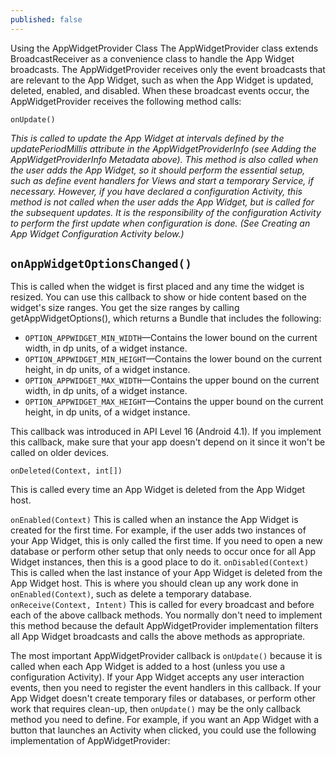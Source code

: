 ```yaml
---
published: false
---
```

Using the AppWidgetProvider Class
The AppWidgetProvider class extends BroadcastReceiver as a convenience class to handle the App Widget broadcasts. The AppWidgetProvider receives only the event broadcasts that are relevant to the App Widget, such as when the App Widget is updated, deleted, enabled, and disabled. When these broadcast events occur, the AppWidgetProvider receives the following method calls:

`onUpdate()`

_This is called to update the App Widget at intervals defined by the updatePeriodMillis attribute in the AppWidgetProviderInfo (see Adding the AppWidgetProviderInfo Metadata above). This method is also called when the user adds the App Widget, so it should perform the essential setup, such as define event handlers for Views and start a temporary Service, if necessary. However, if you have declared a configuration Activity, this method is not called when the user adds the App Widget, but is called for the subsequent updates. It is the responsibility of the configuration Activity to perform the first update when configuration is done. (See Creating an App Widget Configuration Activity below.)_

`onAppWidgetOptionsChanged()`
-
This is called when the widget is first placed and any time the widget is resized. You can use this callback to show or hide content based on the widget's size ranges. You get the size ranges by calling getAppWidgetOptions(), which returns a Bundle that includes the following:

- `OPTION_APPWIDGET_MIN_WIDTH`—Contains the lower bound on the current width, in dp units, of a widget instance.
- `OPTION_APPWIDGET_MIN_HEIGHT`—Contains the lower bound on the current height, in dp units, of a widget instance.
- `OPTION_APPWIDGET_MAX_WIDTH`—Contains the upper bound on the current width, in dp units, of a widget instance.
- `OPTION_APPWIDGET_MAX_HEIGHT`—Contains the upper bound on the current height, in dp units, of a widget instance.

This callback was introduced in API Level 16 (Android 4.1). If you implement this callback, make sure that your app doesn't depend on it since it won't be called on older devices.

`onDeleted(Context, int[])`

This is called every time an App Widget is deleted from the App Widget host.

`onEnabled(Context)`
This is called when an instance the App Widget is created for the first time. For example, if the user adds two instances of your App Widget, this is only called the first time. If you need to open a new database or perform other setup that only needs to occur once for all App Widget instances, then this is a good place to do it.
`onDisabled(Context)`
This is called when the last instance of your App Widget is deleted from the App Widget host. This is where you should clean up any work done in `onEnabled(Context)`, such as delete a temporary database.
`onReceive(Context, Intent)`
This is called for every broadcast and before each of the above callback methods. You normally don't need to implement this method because the default AppWidgetProvider implementation filters all App Widget broadcasts and calls the above methods as appropriate.

The most important AppWidgetProvider callback is `onUpdate()` because it is called when each App Widget is added to a host (unless you use a configuration Activity). If your App Widget accepts any user interaction events, then you need to register the event handlers in this callback. If your App Widget doesn't create temporary files or databases, or perform other work that requires clean-up, then `onUpdate()` may be the only callback method you need to define. For example, if you want an App Widget with a button that launches an Activity when clicked, you could use the following implementation of AppWidgetProvider:

